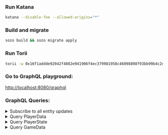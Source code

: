 
### Run Katana
```bash
katana --disable-fee --allowed-origins="*"
```

### Build and migrate
```bash
sozo build && sozo migrate apply
```

### Run Torii

```bash
torii -w 0x16f1addde92042f4082e941906f4ec379981958c46098898f93bb99b4c2d655
```  
### Go to GraphQL playground:  
[http://localhost:8080/graphql](http://localhost:8080/graphql)  

### GraphQL Queries:

<details>
  <summary>Subscribe to all entity updates</summary>

  ```graphql
   subscription {
      entityUpdated {
         id
         keys
         models {
            __typename
            ... on depths_of_dread_PlayerData {
               username
            }
            ... on depths_of_dread_PlayerState {
               game_id
               position {
                  x
                  y
               }
            }
            ... on depths_of_dread_GameData {
               player
            }
         }
      }
   }
  ```

</details>

<details>
  <summary>Query PlayerData</summary>

  ```graphql
   query {
      depthsOfDreadPlayerDataModels {
         edges {
            node {
               username
            }
         }
      }
   }
  ```
  
</details>

<details>
  <summary>Query PlayerState</summary>

  ```graphql
   query {
      depthsOfDreadPlayerStateModels {
         edges {
            node {
               player
               game_id
               current_floor
               coins
               position {
                  x
                  y
               }
            }
         }
      }
   }
  ```
  
</details>

<details>
  <summary>Query GameData</summary>

  ```graphql
   query {
      overdrivePlayerAccountModels {
         edges {
            node {
               game_id
               player
               floor_reached
               total_score
               start_time
               end_time
            }
         }
      }
   }
  ```
  
</details>